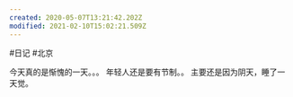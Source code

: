 ```yaml
---
created: 2020-05-07T13:21:42.202Z
modified: 2021-02-10T15:02:21.509Z
---
```

#日记 #北京

今天真的是惭愧的一天。。。
年轻人还是要有节制。。
主要还是因为阴天，睡了一天觉。